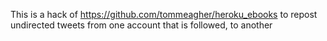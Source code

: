 This is a hack of https://github.com/tommeagher/heroku_ebooks to repost undirected tweets from one account that is followed, to another
